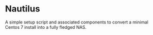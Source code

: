 Nautilus
========

A simple setup script and associated components to convert a minimal Centos 7 install into a fully fledged NAS.

